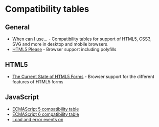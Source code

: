 Compatibility tables
====================

General
-------

- [When can I use...](http://caniuse.com/) - Compatibility tables for support of HTML5, CSS3, SVG and more in desktop and mobile browsers.
- [HTML5 Please](http://html5please.com/) - Browser support including polyfills



HTML5
-----

- [The Current State of HTML5 Forms](http://wufoo.com/html5/) - Browser support for the different features of HTML5 forms



JavaScript
----------

- [ECMAScript 5 compatibility table](http://kangax.github.com/es5-compat-table/)
- [ECMAScript 6 compatibility table](http://kangax.github.com/es5-compat-table/es6/)
- [Load and error events on <script> and <link>](http://pieisgood.org/test/script-link-events/)

**[← Back](https://github.com/SirPepe/HTML5Resources/blob/master/README.md)**